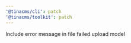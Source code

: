 ```yaml
---
'@tinacms/cli': patch
'@tinacms/toolkit': patch
---
```


Include error message in file failed upload model
